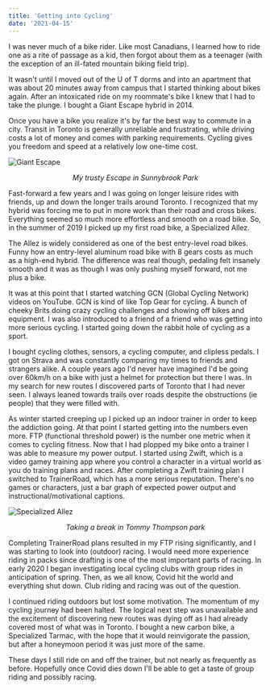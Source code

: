```yaml
---
title: 'Getting into Cycling'
date: '2021-04-15'
---
```


I was never much of a bike rider. Like most Canadians, I learned how to ride one as a rite of passage as a kid, then forgot about them as a teenager (with the exception of an ill-fated mountain biking field trip).

It wasn't until I moved out of the U of T dorms and into an apartment that was about 20 minutes away from campus that I started thinking about bikes again. After an intoxicated ride on my roommate's bike I knew that I had to take the plunge. I bought a Giant Escape hybrid in 2014.

Once you have a bike you realize it's by far the best way to commute in a city. Transit in Toronto is generally unreliable and frustrating, while driving costs a lot of money and comes with parking requirements. Cycling gives you freedom and speed at a relatively low one-time cost.

![Giant Escape](/images/giant-escape.jpeg)

<div style="text-align: center;"><i>My trusty Escape in Sunnybrook Park</i></div>

Fast-forward a few years and I was going on longer leisure rides with friends, up and down the longer trails around Toronto. I recognized that my hybrid was forcing me to put in more work than their road and cross bikes. Everything seemed so much more effortless and smooth on a road bike. So, in the summer of 2019 I picked up my first road bike, a Specialized Allez.

The Allez is widely considered as one of the best entry-level road bikes. Funny how an entry-level aluminum road bike with 8 gears costs as much as a high-end hybrid. The difference was real though, pedaling felt insanely smooth and it was as though I was only pushing myself forward, not me plus a bike.

It was at this point that I started watching GCN (Global Cycling Network) videos on YouTube. GCN is kind of like Top Gear for cycling. A bunch of cheeky Brits doing crazy cycling challenges and showing off bikes and equipment. I was also introduced to a friend of a friend who was getting into more serious cycling. I started going down the rabbit hole of cycling as a sport.

I bought cycling clothes, sensors, a cycling computer, and clipless pedals. I got on Strava and was constantly comparing my times to friends and strangers alike. A couple years ago I'd never have imagined I'd be going over 60km/h on a bike with just a helmet for protection but there I was. In my search for new routes I discovered parts of Toronto that I had never seen. I always leaned towards trails over roads despite the obstructions (ie people) that they were filled with.

As winter started creeping up I picked up an indoor trainer in order to keep the addiction going. At that point I started getting into the numbers even more. FTP (functional threshold power) is the number one metric when it comes to cycling fitness. Now that I had plopped my bike onto a trainer I was able to measure my power output. I started using Zwift, which is a video gamey training app where you control a character in a virtual world as you do training plans and races. After completing a Zwift training plan I switched to TrainerRoad, which has a more serious reputation. There's no games or characters, just a bar graph of expected power output and instructional/motivational captions.

![Specialized Allez](/images/allez.jpeg)

<div style="text-align: center;"><i>Taking a break in Tommy Thompson park</i></div>

Completing TrainerRoad plans resulted in my FTP rising significantly, and I was starting to look into (outdoor) racing. I would need more experience riding in packs since drafting is one of the most important parts of racing. In early 2020 I began investigating local cycling clubs with group rides in anticipation of spring. Then, as we all know, Covid hit the world and everything shut down. Club riding and racing was out of the question.

I continued riding outdoors but lost some motivation. The momentum of my cycling journey had been halted. The logical next step was unavailable and the excitement of discovering new routes was dying off as I had already covered most of what was in Toronto. I bought a new carbon bike, a Specialized Tarmac, with the hope that it would reinvigorate the passion, but after a honeymoon period it was just more of the same.

These days I still ride on and off the trainer, but not nearly as frequently as before. Hopefully once Covid dies down I'll be able to get a taste of group riding and possibly racing.
